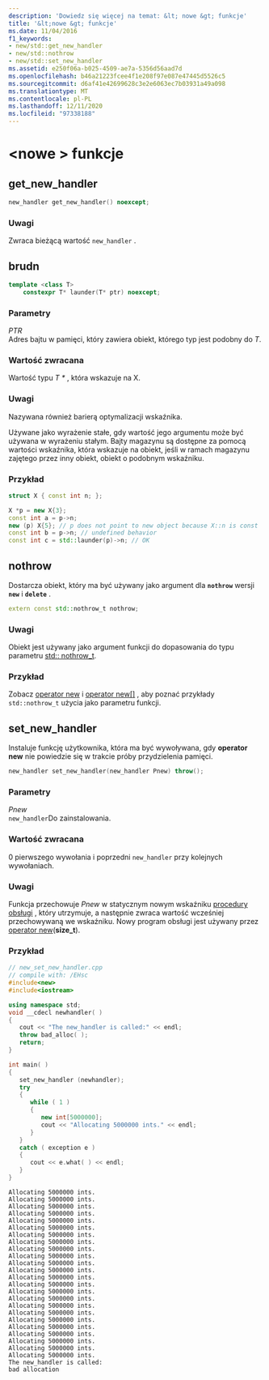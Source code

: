 ```yaml
---
description: 'Dowiedz się więcej na temat: &lt; nowe &gt; funkcje'
title: '&lt;nowe &gt; funkcje'
ms.date: 11/04/2016
f1_keywords:
- new/std::get_new_handler
- new/std::nothrow
- new/std::set_new_handler
ms.assetid: e250f06a-b025-4509-ae7a-5356d56aad7d
ms.openlocfilehash: b46a21223fcee4f1e208f97e087e47445d5526c5
ms.sourcegitcommit: d6af41e42699628c3e2e6063ec7b03931a49a098
ms.translationtype: MT
ms.contentlocale: pl-PL
ms.lasthandoff: 12/11/2020
ms.locfileid: "97338188"
---
```

# <a name="ltnewgt-functions"></a>&lt;nowe &gt; funkcje

## <a name="get_new_handler"></a><a name="get_new_handler"></a> get_new_handler

```cpp
new_handler get_new_handler() noexcept;
```

### <a name="remarks"></a>Uwagi

Zwraca bieżącą wartość `new_handler` .

## <a name="launder"></a><a name="launder"></a> brudn

```cpp
template <class T>
    constexpr T* launder(T* ptr) noexcept;
```

### <a name="parameters"></a>Parametry

*PTR*\
Adres bajtu w pamięci, który zawiera obiekt, którego typ jest podobny do *T*.

### <a name="return-value"></a>Wartość zwracana

Wartość typu *T \** , która wskazuje na X.

### <a name="remarks"></a>Uwagi

Nazywana również barierą optymalizacji wskaźnika.

Używane jako wyrażenie stałe, gdy wartość jego argumentu może być używana w wyrażeniu stałym. Bajty magazynu są dostępne za pomocą wartości wskaźnika, która wskazuje na obiekt, jeśli w ramach magazynu zajętego przez inny obiekt, obiekt o podobnym wskaźniku.

### <a name="example"></a>Przykład

```cpp
struct X { const int n; };

X *p = new X{3};
const int a = p->n;
new (p) X{5}; // p does not point to new object because X::n is const
const int b = p->n; // undefined behavior
const int c = std::launder(p)->n; // OK
```

## <a name="nothrow"></a><a name="nothrow"></a> nothrow

Dostarcza obiekt, który ma być używany jako argument dla **`nothrow`** wersji **`new`** i **`delete`** .

```cpp
extern const std::nothrow_t nothrow;
```

### <a name="remarks"></a>Uwagi

Obiekt jest używany jako argument funkcji do dopasowania do typu parametru [std:: nothrow_t](../standard-library/nothrow-t-structure.md).

### <a name="example"></a>Przykład

Zobacz [operator new](../standard-library/new-operators.md#op_new) i [operator new&#91;&#93;](../standard-library/new-operators.md#op_new_arr) , aby poznać przykłady `std::nothrow_t` użycia jako parametru funkcji.

## <a name="set_new_handler"></a><a name="set_new_handler"></a> set_new_handler

Instaluje funkcję użytkownika, która ma być wywoływana, gdy **operator new** nie powiedzie się w trakcie próby przydzielenia pamięci.

```cpp
new_handler set_new_handler(new_handler Pnew) throw();
```

### <a name="parameters"></a>Parametry

*Pnew*\
`new_handler`Do zainstalowania.

### <a name="return-value"></a>Wartość zwracana

0 pierwszego wywołania i poprzedni `new_handler` przy kolejnych wywołaniach.

### <a name="remarks"></a>Uwagi

Funkcja przechowuje *Pnew* w statycznym nowym wskaźniku [procedury obsługi](../standard-library/new-typedefs.md#new_handler) , który utrzymuje, a następnie zwraca wartość wcześniej przechowywaną we wskaźniku. Nowy program obsługi jest używany przez [operator new](../standard-library/new-operators.md#op_new)(**size_t**).

### <a name="example"></a>Przykład

```cpp
// new_set_new_handler.cpp
// compile with: /EHsc
#include<new>
#include<iostream>

using namespace std;
void __cdecl newhandler( )
{
   cout << "The new_handler is called:" << endl;
   throw bad_alloc( );
   return;
}

int main( )
{
   set_new_handler (newhandler);
   try
   {
      while ( 1 )
      {
         new int[5000000];
         cout << "Allocating 5000000 ints." << endl;
      }
   }
   catch ( exception e )
   {
      cout << e.what( ) << endl;
   }
}
```

```Output
Allocating 5000000 ints.
Allocating 5000000 ints.
Allocating 5000000 ints.
Allocating 5000000 ints.
Allocating 5000000 ints.
Allocating 5000000 ints.
Allocating 5000000 ints.
Allocating 5000000 ints.
Allocating 5000000 ints.
Allocating 5000000 ints.
Allocating 5000000 ints.
Allocating 5000000 ints.
Allocating 5000000 ints.
Allocating 5000000 ints.
Allocating 5000000 ints.
Allocating 5000000 ints.
Allocating 5000000 ints.
Allocating 5000000 ints.
Allocating 5000000 ints.
Allocating 5000000 ints.
Allocating 5000000 ints.
Allocating 5000000 ints.
Allocating 5000000 ints.
Allocating 5000000 ints.
The new_handler is called:
bad allocation
```
